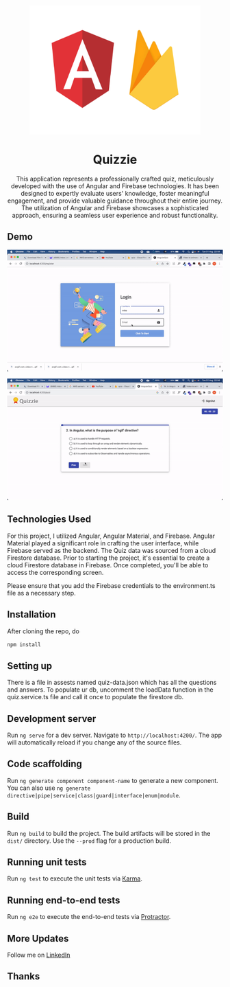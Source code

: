 <p align="center">
    <img src="https://raw.githubusercontent.com/mikechiloane/Quizzie//master/src/assets/img/angular_firebase.png" alt="Logo" width=400 height=300>

  <h1 align="center">Quizzie</h1>
  <p align="center">This application represents a professionally crafted quiz, meticulously developed with the use of Angular and Firebase technologies. It has been designed to expertly evaluate users' knowledge, foster meaningful engagement, and provide valuable guidance throughout their entire journey. The utilization of Angular and Firebase showcases a sophisticated approach, ensuring a seamless user experience and robust functionality.</p>
</p>

## Demo

<p align="center">
  <img src="https://raw.githubusercontent.com/mikechiloane/Quizzie/master/src/assets/img/login.gif"/>
</p>
<p align="center">
  <img src="https://raw.githubusercontent.com/mikechiloane/Quizzie/master/src/assets/img/quiz.gif"/>
</p>

## Technologies Used

For this project, I utilized Angular, Angular Material, and Firebase. Angular Material played a significant role in crafting the user interface, while Firebase served as the backend. The Quiz data was sourced from a cloud Firestore database. Prior to starting the project, it's essential to create a cloud Firestore database in Firebase. Once completed, you'll be able to access the corresponding screen.

Please ensure that you add the Firebase credentials to the environment.ts file as a necessary step.

## Installation

After cloning the repo, do
```bash
npm install
```
## Setting up 

There is a file in assests named quiz-data.json which has all the questions and answers. To populate ur db, uncomment the loadData function in the quiz.service.ts file and call it once to populate the firestore db.

## Development server

Run `ng serve` for a dev server. Navigate to `http://localhost:4200/`. The app will automatically reload if you change any of the source files.

## Code scaffolding

Run `ng generate component component-name` to generate a new component. You can also use `ng generate directive|pipe|service|class|guard|interface|enum|module`.

## Build

Run `ng build` to build the project. The build artifacts will be stored in the `dist/` directory. Use the `--prod` flag for a production build.

## Running unit tests

Run `ng test` to execute the unit tests via [Karma](https://karma-runner.github.io).

## Running end-to-end tests

Run `ng e2e` to execute the end-to-end tests via [Protractor](http://www.protractortest.org/).

## More Updates

Follow me on [LinkedIn](https://www.linkedin.com/in/mikechiloane)

## Thanks


